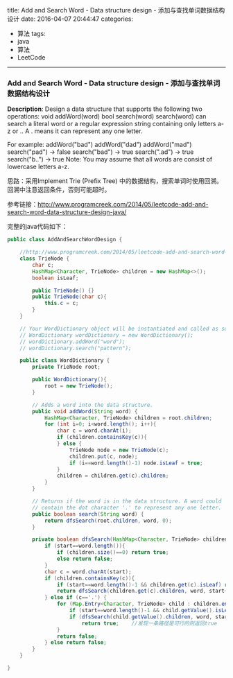 




title: Add and Search Word - Data structure design - 添加与查找单词数据结构设计
date: 2016-04-07 20:44:47
categories: 
- 算法
tags: 
- java
- 算法
- LeetCode
<!--updated: 2016-04-07 21:40:47-->
---

### Add and Search Word - Data structure design - 添加与查找单词数据结构设计
**Description**: Design a data structure that supports the following two operations:
 void addWord(word)
 bool search(word)
 search(word) can search a literal word or a regular expression string containing only letters a-z or .. A . means it can represent any one letter.
 
 For example:
 addWord("bad")
 addWord("dad")
 addWord("mad")
 search("pad") -> false
 search("bad") -> true
 search(".ad") -> true
 search("b..") -> true
 Note:
 You may assume that all words are consist of lowercase letters a-z.

思路：采用Implement Trie (Prefix Tree) 中的数据结构，搜索单词时使用回溯。回溯中注意返回条件，否则可能超时。

参考链接：http://www.programcreek.com/2014/05/leetcode-add-and-search-word-data-structure-design-java/

完整的java代码如下：

```java
public class AddAndSearchWordDesign {

    //http://www.programcreek.com/2014/05/leetcode-add-and-search-word-data-structure-design-java/
    class TrieNode {
        char c;
        HashMap<Character, TrieNode> children = new HashMap<>();
        boolean isLeaf;

        public TrieNode() {}
        public TrieNode(char c){
            this.c = c;
        }
    }

    // Your WordDictionary object will be instantiated and called as such:
    // WordDictionary wordDictionary = new WordDictionary();
    // wordDictionary.addWord("word");
    // wordDictionary.search("pattern");

    public class WordDictionary {
        private TrieNode root;

        public WordDictionary(){
            root = new TrieNode();
        }

        // Adds a word into the data structure.
        public void addWord(String word) {
            HashMap<Character, TrieNode> children = root.children;
            for (int i=0; i<word.length(); i++){
                char c = word.charAt(i);
                if (children.containsKey(c)){
                } else {
                    TrieNode node = new TrieNode(c);
                    children.put(c, node);
                    if (i==word.length()-1) node.isLeaf = true;
                }
                children = children.get(c).children;
            }
        }

        // Returns if the word is in the data structure. A word could
        // contain the dot character '.' to represent any one letter.
        public boolean search(String word) {
            return dfsSearch(root.children, word, 0);
        }

        private boolean dfsSearch(HashMap<Character, TrieNode> children, String word, int start){
            if (start==word.length()){
                if (children.size()==0) return true;
                else return false;
            }
            char c = word.charAt(start);
            if (children.containsKey(c)){
                if (start==word.length()-1 && children.get(c).isLeaf) return true;  //TODO 不加此条将超时
                return dfsSearch(children.get(c).children, word, start+1);
            } else if (c=='.') {
                for (Map.Entry<Character, TrieNode> child : children.entrySet()){
                    if (start==word.length()-1 && child.getValue().isLeaf) return true; //TODO 不能漏
                    if (dfsSearch(child.getValue().children, word, start+1))
                        return true;    //发现一条路径是可行的则返回true
                }
                return false;
            } else return false;
        }
    }

}
```
